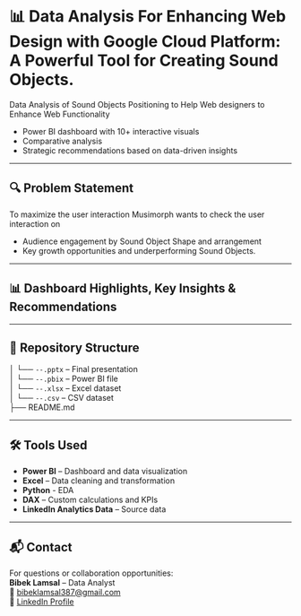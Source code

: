 # 📊 Data Analysis For Enhancing Web Design with Google Cloud Platform: A Powerful Tool for Creating Sound Objects.
 


Data Analysis of Sound Objects Positioning to Help Web designers to Enhance Web Functionality
 

- Power BI dashboard with 10+ interactive visuals  
- Comparative analysis
- Strategic recommendations based on data-driven insights  

---

## 🔍 Problem Statement

To maximize the user interaction Musimorph wants to check the user interaction on

- Audience engagement by Sound Object Shape and arrangement
- Key growth opportunities and underperforming Sound Objects.  

---

## 📊 Dashboard Highlights, Key Insights & Recommendations



---

## 📂 Repository Structure

│ └── `--.pptx` – Final presentation  
│ └── `--.pbix` – Power BI file  <br>
│ └── `--.xlsx` – Excel dataset <br>
│ └── `--.csv` – CSV dataset  <br>
├── README.md  

---

## 🛠️ Tools Used

- **Power BI** – Dashboard and data visualization  
- **Excel** – Data cleaning and transformation
- **Python** - EDA 
- **DAX** – Custom calculations and KPIs  
- **LinkedIn Analytics Data** – Source data  

---

## 📬 Contact

For questions or collaboration opportunities:  
**Bibek Lamsal** – Data Analyst  
📧 bibeklamsal387@gmail.com  
🔗 [LinkedIn Profile](https://www.linkedin.com/in/bibek-lamsal-65323817b/)  

